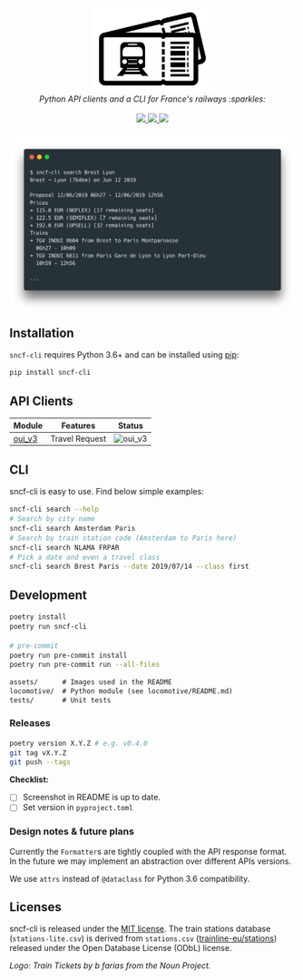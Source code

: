 <p align="center">
  <img src="/docs/_assets/logo.png" height="150"><br/>
  <i>Python API clients and a CLI for France's railways :sparkles:</i><br/><br/>
  <a href="https://codeclimate.com/github/yafeunteun/sncf-cli/maintainability">
    <img src="https://img.shields.io/codeclimate/maintainability/yafeunteun/sncf-cli.svg">
  </a>
  <a href="https://github.com/yafeunteun/sncf-cli/actions">
    <img src="https://github.com/yafeunteun/sncf-cli/workflows/CI/badge.svg">
  </a>
  <a href="https://coveralls.io/github/yafeunteun/sncf-cli?branch=master">
    <img src="https://coveralls.io/repos/github/yafeunteun/sncf-cli/badge.svg?branch=master&service=github">
  </a>
</p>

<img src="/docs/_assets/carbon.png">

## Installation

`sncf-cli` requires Python 3.6+ and can be installed using [pip](https://pip.pypa.io/en/stable/):

```bash
pip install sncf-cli
```

## API Clients

Module | Features | Status
-------|----------|-------
[oui_v3](/locomotive/api/oui_v3.py) | Travel Request | ![oui_v3](https://github.com/yafeunteun/sncf-cli/workflows/oui_v3/badge.svg)

## CLI

sncf-cli is easy to use. Find below simple examples:

```bash
sncf-cli search --help
# Search by city name
sncf-cli search Amsterdam Paris
# Search by train station code (Amsterdam to Paris here)
sncf-cli search NLAMA FRPAR
# Pick a date and even a travel class
sncf-cli search Brest Paris --date 2019/07/14 --class first
```

## Development

```bash
poetry install
poetry run sncf-cli

# pre-commit
poetry run pre-commit install
poetry run pre-commit run --all-files
```

```
assets/      # Images used in the README
locomotive/  # Python module (see locomotive/README.md)
tests/       # Unit tests
```

### Releases

```bash
poetry version X.Y.Z # e.g. v0.4.0
git tag vX.Y.Z
git push --tags
```

**Checklist:**

- [ ] Screenshot in README is up to date.
- [ ] Set version in `pyproject.toml`

### Design notes & future plans

Currently the `Formatter`s are tightly coupled with the API response format. In the future we may implement an abstraction over different APIs versions.

We use `attrs` instead of `@dataclass` for Python 3.6 compatibility.

## Licenses

sncf-cli is released under the [MIT license](https://github.com/yafeunteun/sncf-cli/blob/master/LICENSE).
The train stations database (`stations-lite.csv`) is derived from `stations.csv` ([trainline-eu/stations](https://github.com/trainline-eu/stations)) released under the Open Database License (ODbL) license.

*Logo: Train Tickets by b farias from the Noun Project.*
